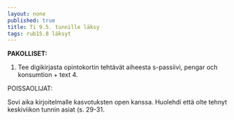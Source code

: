 ```yaml
---
layout: none
published: true
title: Ti 9.5. tunnille läksy
tags: rub15.8 läksyt
---
```

**PAKOLLISET:**

1. Tee digikirjasta opintokortin tehtävät aiheesta s-passiivi, pengar och konsumtion + text 4.

POISSAOLIJAT:

Sovi aika kirjoitelmalle kasvotuksten open kanssa. Huolehdi että olte tehnyt keskiviikon tunnin asiat (s. 29-31.
